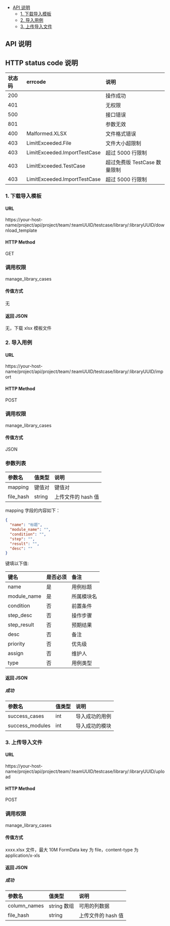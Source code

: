 - [API 说明](#api-说明)
  - [1. 下载导入模板](#1-下载导入模板)
  - [2. 导入用例](#2-导入用例)
  - [3. 上传导入文件](#3-上传导入文件)

## API 说明

## HTTP status code 说明

| 状态码 | errcode                      | 说明                         |
| :----- | :--------------------------- | :--------------------------- |
| 200    |                              | 操作成功                     |
| 401    |                              | 无权限                       |
| 500    |                              | 接口错误                     |
| 801    |                              | 参数无效                     |
| 400    | Malformed.XLSX               | 文件格式错误                 |
| 403    | LimitExceeded.File           | 文件大小超限制               |
| 403    | LimitExceeded.ImportTestCase | 超过 5000 行限制             |
| 403    | LimitExceeded.TestCase       | 超过免费版 TestCase 数量限制 |
| 403    | LimitExceeded.ImportTestCase | 超过 5000 行限制             |

### 1. 下载导入模板

#### URL

https://your-host-name/project/api/project/team/:teamUUID/testcase/library/:libraryUUID/download_template

#### HTTP Method

GET

### 调用权限

manage_library_cases

#### 传值方式

无

#### 返回 JSON

无，下载 xlsx 模板文件

### 2. 导入用例

#### URL

https://your-host-name/project/api/project/team/:teamUUID/testcase/library/:libraryUUID/import

#### HTTP Method

POST

### 调用权限

manage_library_cases

#### 传值方式

JSON

### 参数列表

| 参数名    | 值类型 | 说明               |
| :-------- | :----- | :----------------- |
| mapping   | 键值对 | 键值对             |
| file_hash | string | 上传文件的 hash 值 |

mapping 字段的内容如下：

```json
{
  "name": "标题",
  "module_name": "",
  "condition": "",
  "step": "",
  "result": "",
  "desc": ""
}
```

键填以下值:

| 键名        | 是否必须 | 备注       |
| :---------- | :------- | :--------- |
| name        | 是       | 用例标题   |
| module_name | 是       | 所属模块名 |
| condition   | 否       | 前置条件   |
| step_desc   | 否       | 操作步骤   |
| step_result | 否       | 预期结果   |
| desc        | 否       | 备注       |
| priority    | 否       | 优先级     |
| assign      | 否       | 维护人     |
| type        | 否       | 用例类型   |

#### 返回 JSON

##### 成功

| 参数名          | 值类型 | 说明           |
| :-------------- | :----- | :------------- |
| success_cases   | int    | 导入成功的用例 |
| success_modules | int    | 导入成功的模块 |

### 3. 上传导入文件

#### URL

https://your-host-name/project/api/project/team/:teamUUID/testcase/library/:libraryUUID/upload

#### HTTP Method

POST

### 调用权限

manage_library_cases

#### 传值方式

xxxx.xlsx 文件，最大 10M FormData key 为 file，content-type 为 application/x-xls

#### 返回 JSON

##### 成功

| 参数名       | 值类型      | 说明               |
| :----------- | :---------- | :----------------- |
| column_names | string 数组 | 可用的列数据       |
| file_hash    | string      | 上传文件的 hash 值 |
